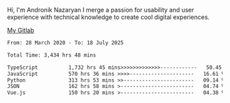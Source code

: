 Hi, I'm Andronik Nazaryan
I merge a passion for usability and user experience with technical knowledge to create cool digital experiences.

[My Gitlab](https://gitlab.com/anridev24)

<!--START_SECTION:waka-->

```txt
From: 28 March 2020 - To: 18 July 2025

Total Time: 3,434 hrs 48 mins

TypeScript          1,732 hrs 45 mins>>>>>>>>>>>>>------------   50.45 %
JavaScript          570 hrs 36 mins >>>>---------------------   16.61 %
Python              313 hrs 53 mins >>-----------------------   09.14 %
JSON                162 hrs 58 mins >------------------------   04.74 %
Vue.js              150 hrs 20 mins >------------------------   04.38 %
```

<!--END_SECTION:waka-->
